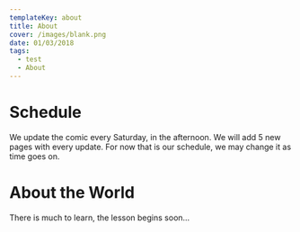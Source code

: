 ```yaml
---
templateKey: about
title: About
cover: /images/blank.png
date: 01/03/2018
tags:
  - test
  - About
---
```

# Schedule

We update the comic every Saturday, in the afternoon. We will add 5 new pages with every update. For now that is our schedule, we may change it as time goes on.

# About the World

There is much to learn, the lesson begins soon...
